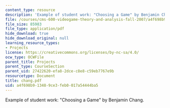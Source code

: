 ```yaml
---
content_type: resource
description: 'Example of student work: "Choosing a Game" by Benjamin Chang.'
file: /courses/cms-600-videogame-theory-and-analysis-fall-2007/a4f698b913489ce3feb0017a54444ba5_chang.pdf
file_size: 85983
file_type: application/pdf
hide_download: true
hide_download_original: null
learning_resource_types:
- Projects
license: https://creativecommons.org/licenses/by-nc-sa/4.0/
ocw_type: OCWFile
parent_title: Projects
parent_type: CourseSection
parent_uid: 27422620-efa8-2dce-c8e8-c59eb7767e9b
resourcetype: Document
title: chang.pdf
uid: a4f698b9-1348-9ce3-feb0-017a54444ba5
---
```

Example of student work: "Choosing a Game" by Benjamin Chang.